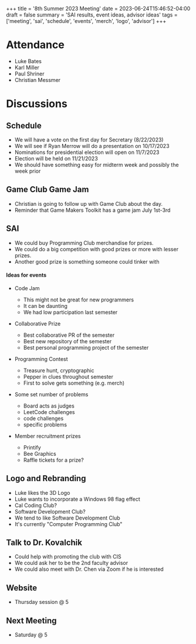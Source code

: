 +++
title = '8th Summer 2023 Meeting'
date = 2023-06-24T15:46:52-04:00
draft = false
summary = 'SAI results, event ideas, advisor ideas'
tags = ['meeting', 'sai', 'schedule', 'events', 'merch', 'logo', 'advisor']
+++

# Attendance

- Luke Bates
- Karl Miller
- Paul Shriner
- Christian Messmer
  
# Discussions

## Schedule

- We will have a vote on the first day for Secretary (8/22/2023)
- We will see if Ryan Merrow will do a presentation on 10/17/2023
- Nominations for presidential election will open on 11/7/2023
- Election will be held on 11/21/2023
- We should have something easy for midterm week and possibly the week prior

## Game Club Game Jam

- Christian is going to follow up with Game Club about the day.
- Reminder that Game Makers Toolkit has a game jam July 1st-3rd

## SAI

- We could buy Programming Club merchandise for prizes.
- We could do a big competition with good prizes or more with lesser prizes.
- Another good prize is something someone could tinker with

#### Ideas for events

- Code Jam
    - This might not be great for new programmers
    - It can be daunting
    - We had low participation last semester

- Collaborative Prize
    - Best collaborative PR of the semester
    - Best new repository of the semester
    - Best personal programming project of the semester

- Programming Contest
    - Treasure hunt, cryptographic
    - Pepper in clues throughout semester
    - First to solve gets something (e.g. merch)

- Some set number of problems
    - Board acts as judges
    - LeetCode challenges
    - code challenges
    - specific problems

- Member recruitment prizes
    - Printify
    - Bee Graphics
    - Raffle tickets for a prize?

## Logo and Rebranding

- Luke likes the 3D Logo
- Luke wants to incorporate a Windows 98 flag effect
- Cal Coding Club?
- Software Development Club?
- We tend to like Software Development Club
- It's currently "Computer Programming Club"

## Talk to Dr. Kovalchik

- Could help with promoting the club with CIS
- We could ask her to be the 2nd faculty advisor
- We could also meet with Dr. Chen via Zoom if he is interested

## Website

- Thursday session @ 5

## Next Meeting

- Saturday @ 5
